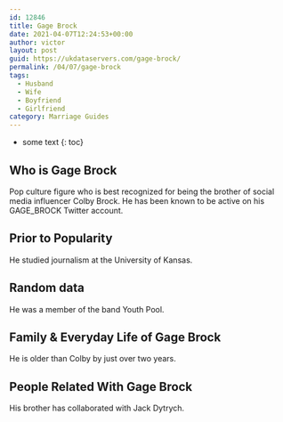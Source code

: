 ```yaml
---
id: 12846
title: Gage Brock
date: 2021-04-07T12:24:53+00:00
author: victor
layout: post
guid: https://ukdataservers.com/gage-brock/
permalink: /04/07/gage-brock
tags:
  - Husband
  - Wife
  - Boyfriend
  - Girlfriend
category: Marriage Guides
---
```


* some text
{: toc}


## Who is Gage Brock



Pop culture figure who is best recognized for being the brother of social media influencer Colby Brock. He has been known to be active on his GAGE_BROCK Twitter account.

                
                
                
## Prior to Popularity



He studied journalism at the University of Kansas.

                
                
                
## Random data



He was a member of the band Youth Pool.

                
                
                
## Family & Everyday Life of Gage Brock



He is older than Colby by just over two years.

                
                
                
## People Related With Gage Brock



His brother has collaborated with Jack Dytrych.

                
              
            
          
          
          